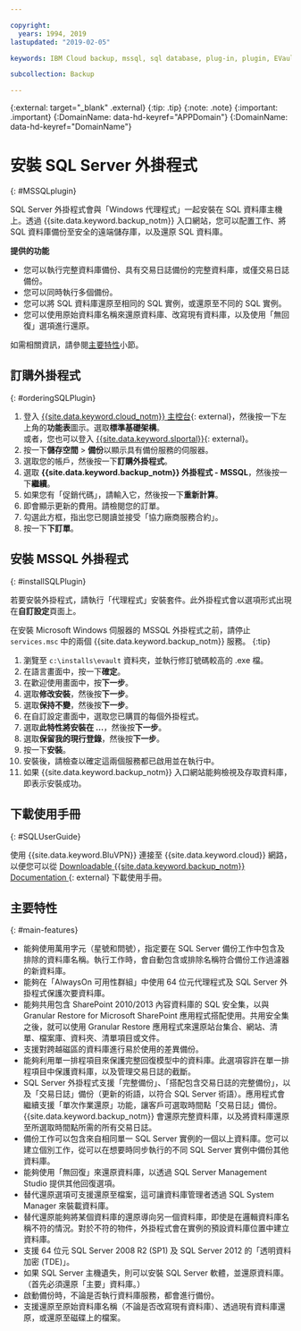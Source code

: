 ```yaml
---

copyright:
  years: 1994, 2019
lastupdated: "2019-02-05"

keywords: IBM Cloud backup, mssql, sql database, plug-in, plugin, EVault, Carbonite, restore SQL

subcollection: Backup

---
```

{:external: target="_blank" .external}
{:tip: .tip}
{:note: .note}
{:important: .important}
{:DomainName: data-hd-keyref="APPDomain"}
{:DomainName: data-hd-keyref="DomainName"}

# 安裝 SQL Server 外掛程式
{: #MSSQLplugin}

SQL Server 外掛程式會與「Windows 代理程式」一起安裝在 SQL 資料庫主機上。透過 {{site.data.keyword.backup_notm}} 入口網站，您可以配置工作、將 SQL 資料庫備份至安全的遠端儲存庫，以及還原 SQL 資料庫。

**提供的功能**

- 您可以執行完整資料庫備份、具有交易日誌備份的完整資料庫，或僅交易日誌備份。
- 您可以同時執行多個備份。
- 您可以將 SQL 資料庫還原至相同的 SQL 實例，或還原至不同的 SQL 實例。
- 您可以使用原始資料庫名稱來還原資料庫、改寫現有資料庫，以及使用「無回復」選項進行還原。

如需相關資訊，請參閱[主要特性](#main-features)小節。

## 訂購外掛程式
{: #orderingSQLPlugin}

1. 登入 [{{site.data.keyword.cloud_notm}} 主控台](https://{DomainName}){: external}，然後按一下左上角的**功能表**圖示。選取**標準基礎架構**。<br/>
或者，您也可以登入 [{{site.data.keyword.slportal}}](https://control.softlayer.com/){: external}。
2. 按一下**儲存空間** > **備份**以顯示具有備份服務的伺服器。
3. 選取您的帳戶，然後按一下**訂購外掛程式**。
4. 選取 **{{site.data.keyword.backup_notm}} 外掛程式 - MSSQL**，然後按一下**繼續**。
5. 如果您有「促銷代碼」，請輸入它，然後按一下**重新計算**。
6. 即會顯示更新的費用。請檢閱您的訂單。
7. 勾選此方框，指出您已閱讀並接受「協力廠商服務合約」。
8. 按一下**下訂單**。

## 安裝 MSSQL 外掛程式
{: #installSQLPlugin}

若要安裝外掛程式，請執行「代理程式」安裝套件。此外掛程式會以選項形式出現在**自訂設定**頁面上。

在安裝 Microsoft Windows 伺服器的 MSSQL 外掛程式之前，請停止 `services.msc` 中的兩個 {{site.data.keyword.backup_notm}} 服務。
{:tip}

1. 瀏覽至 `c:\installs\evault` 資料夾，並執行修訂號碼較高的 .exe 檔。
2. 在語言畫面中，按一下**確定**。
3. 在歡迎使用畫面中，按**下一步**。
4. 選取**修改安裝**，然後按**下一步**。
5. 選取**保持不變**，然後按**下一步**。
6. 在自訂設定畫面中，選取您已購買的每個外掛程式。
7. 選取**此特性將安裝在 ...**，然後按**下一步**。
8. 選取**保留我的現行登錄**，然後按**下一步**。
9. 按一下**安裝**。
10. 安裝後，請檢查以確定這兩個服務都已啟用並在執行中。
11. 如果 {{site.data.keyword.backup_notm}} 入口網站能夠檢視及存取資料庫，即表示安裝成功。

## 下載使用手冊
{: #SQLUserGuide}

使用 {{site.data.keyword.BluVPN}} 連接至 {{site.data.keyword.cloud}} 網路，以便您可以從 [Downloadable {{site.data.keyword.backup_notm}} Documentation ](http://downloads.service.softlayer.com/evault/Documentation/){: external} 下載使用手冊。

## 主要特性
{: #main-features}

- 能夠使用萬用字元（星號和問號），指定要在 SQL Server 備份工作中包含及排除的資料庫名稱。執行工作時，會自動包含或排除名稱符合備份工作過濾器的新資料庫。
- 能夠在「AlwaysOn 可用性群組」中使用 64 位元代理程式及 SQL Server 外掛程式保護次要資料庫。
- 能夠共用包含 SharePoint 2010/2013 內容資料庫的 SQL 安全集，以與 Granular Restore for Microsoft SharePoint 應用程式搭配使用。共用安全集之後，就可以使用 Granular Restore 應用程式來還原站台集合、網站、清單、檔案庫、資料夾、清單項目或文件。
- 支援對跨越磁區的資料庫進行易於使用的差異備份。
- 能夠利用單一排程項目來保護完整回復模型中的資料庫。此選項容許在單一排程項目中保護資料庫，以及管理交易日誌的截斷。
- SQL Server 外掛程式支援「完整備份」、「搭配包含交易日誌的完整備份」，以及「交易日誌」備份（更新的術語，以符合 SQL Server 術語）。應用程式會繼續支援「單次作業還原」功能，讓客戶可選取時間點「交易日誌」備份。{{site.data.keyword.backup_notm}} 會還原完整資料庫，以及將資料庫還原至所選取時間點所需的所有交易日誌。
- 備份工作可以包含來自相同單一 SQL Server 實例的一個以上資料庫。您可以建立個別工作，從可以在想要時同步執行的不同 SQL Server 實例中備份其他資料庫。
- 能夠使用「無回復」來還原資料庫，以透過 SQL Server Management Studio 提供其他回復選項。
- 替代還原選項可支援還原至檔案，這可讓資料庫管理者透過 SQL System Manager 來裝載資料庫。
- 替代還原能夠將某個資料庫的還原導向另一個資料庫，即使是在邏輯資料庫名稱不符的情況。對於不符的物件，外掛程式會在實例的預設資料庫位置中建立資料庫。
- 支援 64 位元 SQL Server 2008 R2 (SP1) 及 SQL Server 2012 的「透明資料加密 (TDE)」。
- 如果 SQL Server 主機遺失，則可以安裝 SQL Server 軟體，並還原資料庫。（首先必須還原「主要」資料庫。）
- 啟動備份時，不論是否執行資料庫服務，都會進行備份。
- 支援還原至原始資料庫名稱（不論是否改寫現有資料庫）、透過現有資料庫還原，或還原至磁碟上的檔案。
